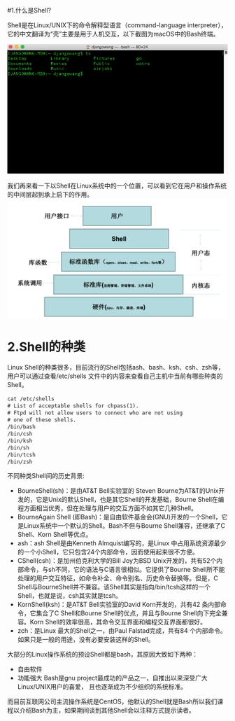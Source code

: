 #1.什么是Shell?

Shell是在Linux/UNIX下的命令解释型语言（command-language interpreter），它的中文翻译为“壳”主要是用于人机交互，以下截图为macOS中的Bash终端。

![](/assets/WX20180912-120240.png)

我们再来看一下以Shell在Linux系统中的一个位置，可以看到它在用户和操作系统的中间层起到承上启下的作用。![](/assets/2.png)

# 2.Shell的种类

Linux Shell的种类很多，目前流行的Shell包括ash、bash、ksh、csh、zsh等，用户可以通过查看/etc/shells 文件中的内容来查看自己主机中当前有哪些种类的Shell。

```
cat /etc/shells
# List of acceptable shells for chpass(1).
# Ftpd will not allow users to connect who are not using
# one of these shells.
/bin/bash
/bin/csh
/bin/ksh
/bin/sh
/bin/tcsh
/bin/zsh
```

不同种类Shell间的历史背景:

* BourneShell\(sh\)：是由AT&T Bell实验室的 Steven Bourne为AT&T的Unix开发的，它是Unix的默认Shell，也是其它Shell的开发基础，Bourne Shell在编程方面相当优秀，但在处理与用户的交互方面不如其它几种Shell。
* BourneAgain Shell \(即Bash\)：是自由软件基金会\(GNU\)开发的一个Shell，它是Linux系统中一个默认的Shell。Bash不但与Bourne Shell兼容，还继承了C Shell、Korn Shell等优点。
* ash：ash Shell是由Kenneth Almquist编写的，是Linux 中占用系统资源最少的一个小Shell，它只包含24个内部命令，因而使用起来很不方便。
* CShell\(csh\)：是加州伯克利大学的Bill Joy为BSD Unix开发的，共有52个内部命令，与sh不同，它的语法与C语言很相似。它提供了Bourne Shell所不能处理的用户交互特征，如命令补全、命令别名、历史命令替换等。但是，C Shell与BourneShell并不兼容。该Shell其实是指向/bin/tcsh这样的一个Shell，也就是说，csh其实就是tcsh。
* KornShell\(ksh\)：是AT&T Bell实验室的David Korn开发的，共有42 条内部命令，它集合了C Shell和Bourne Shell的优点，并且与Bourne Shell向下完全兼容。Korn Shell的效率很高，其命令交互界面和编程交互界面都很好。
* zch：是Linux 最大的Shell之一，由Paul Falstad完成，共有84 个内部命令。如果只是一般的用途，没有必要安装这样的Shell。

大部分的Linux操作系统的预设Shell都是bash，其原因大致如下两种：
* 自由软件
* 功能强大 Bash是gnu project最成功的产品之一，自推出以来深受广大Linux/UNIX用户的喜爱， 且也逐渐成为不少组织的系统标准。

而目前互联网公司主流操作系统是CentOS，他默认的Shell就是Bash所以我们课程以介绍Bash为主，如果期间谈到其他Shell会以注释方式提示读者。

